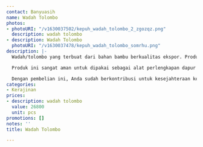 ```yaml
---
contact: Banyuasih
name: Wadah Tolombo
photos:
- photoURI: "/v1630037502/kepuh_wadah_tolombo_2_zgozqz.png"
  description: wadah tolombo
- description: Wadah Tolombo
  photoURI: "/v1630037478/kepuh_wadah_tolombo_somrhu.png"
description: |-
  Wadah/tolombo yang terbuat dari bahan bambu berkualitas ekspor. Produk ini dibuat oleh para pengrajin terampil di destinasi wisata Tanjung Lesung.

  Produk ini sangat aman untuk dipakai sebagai alat perlengkapan dapur karena tidak dilapisi dengan bahan kimia yang berbahaya. Kami menggunakan bahan pelapis permukaan kayu 100% natural biopolish food grade sehingga Anda dapat menggunakannya sebagai alat perlengkapan dapur yang aman.

  Dengan pembelian ini, Anda sudah berkontribusi untuk kesejahteraan kelompok masyarakat di desa kami.
categories:
- Kerajinan
prices:
- description: wadah tolombo
  value: 26800
  unit: pcs
promotions: []
notes: ''
title: Wadah Tolombo

---
```

